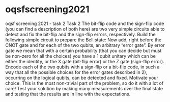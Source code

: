 # oqsfscreening2021
oqsf screening 2021 - task 2 
Task 2
The bit-flip code and the sign-flip code (you can find a description of both here) are two very simple circuits able to detect and fix the bit-flip and the sign-flip errors, respectively.
Build the following simple circuit to prepare the Bell state: 
Now add, right before the CNOT gate and for each of the two qubits, an arbitrary “error gate”. By error gate we mean that with a certain probability (that you can decide but must be non-zero for all the choices) you have a 1 qubit unitary which can be either the identity, or the X gate (bit-flip error) or the Z gate (sign-flip error).
Encode each of the two qubits with a sign-flip or a bit-flip code, in such a way that all the possible choices for the error gates described in 2), occurring on the logical qubits, can be detected and fixed. Motivate your choice. This is the most non-trivial part of the problem, so do it with a lot of care!
Test your solution by making many measurements over the final state and testing that the results are in line with the expectations.
